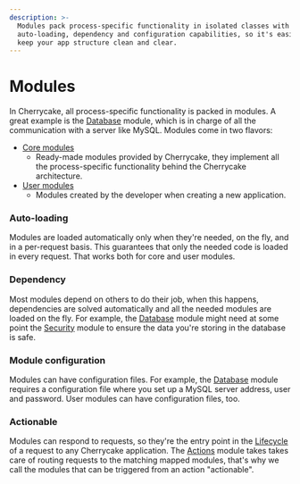 ```yaml
---
description: >-
  Modules pack process-specific functionality in isolated classes with
  auto-loading, dependency and configuration capabilities, so it's easier to
  keep your app structure clean and clear.
---
```


# Modules

In Cherrycake, all process-specific functionality is packed in modules. A great example is the [Database](../reference/core-modules/database.md) module, which is in charge of all the communication with a server like MySQL. Modules come in two flavors:

* [Core modules](../reference/core-modules/)
  * Ready-made modules provided by Cherrycake, they implement all the process-specific functionality behind the Cherrycake architecture.
* [User modules](../guide/user-modules.md)
  * Modules created by the developer when creating a new application.

### Auto-loading

Modules are loaded automatically only when they're needed, on the fly, and in a per-request basis. This guarantees that only the needed code is loaded in every request. That works both for core and user modules.

### Dependency

Most modules depend on others to do their job, when this happens, dependencies are solved automatically and all the needed modules are loaded on the fly. For example, the [Database](../reference/core-modules/database.md) module might need at some point the [Security](security.md) module to ensure the data you're storing in the database is safe.

### Module configuration

Modules can have configuration files. For example, the [Database](../reference/core-modules/database.md) module requires a configuration file where you set up a MySQL server address, user and password. User modules can have configuration files, too.

### Actionable

Modules can respond to requests, so they're the entry point in the [Lifecycle](lifecycle.md) of a request to any Cherrycake application. The [Actions](../reference/core-modules/actions.md) module takes takes care of routing requests to the matching mapped modules, that's why we call the modules that can be triggered from an action "actionable".

